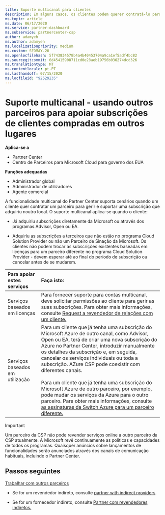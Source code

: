 ```yaml
---
title: Suporte multicanal para clientes
description: Em alguns casos, os clientes podem querer contratá-lo para provisão e apoiar uma subscrição que compraram em outro lugar.
ms.topic: article
ms.date: 06/17/2020
ms.service: partner-dashboard
ms.subservice: partnercenter-csp
author: adamyeh
ms.author: adamyeh
ms.localizationpriority: medium
ms.custom: SEOMAY.20
ms.openlocfilehash: 5f743834578b4a4b40453704a9ca1ef5adf4bc82
ms.sourcegitcommit: 6d45415908711cd0e28aeb19756b036274dcd326
ms.translationtype: MT
ms.contentlocale: pt-PT
ms.lasthandoff: 07/15/2020
ms.locfileid: "92529235"
---
```

# <a name="multi-channel-support---using-other-partners-to-support-customer-subscriptions-purchased-elsewhere"></a>Suporte multicanal - usando outros parceiros para apoiar subscrições de clientes compradas em outros lugares

**Aplica-se a**

- Partner Center
- Centro de Parceiros para Microsoft Cloud para governo dos EUA

**Funções adequadas**

- Administrador global
- Administrador de utilizadores
- Agente comercial

A funcionalidade multicanal do Partner Center suporta cenários quando um cliente quer contratar um parceiro para gerir e suportar uma subscrição que adquiriu noutro local. O suporte multicanal aplica-se quando o cliente:

- Já adquiriu subscrições diretamente da Microsoft ou através dos programas Advisor, Open ou EA.

- Adquiriu as subscrições a terceiros que não estão no programa Cloud Solution Provider ou não um Parceiro de Sinação da Microsoft. Os clientes não podem trocar as subscrições existentes baseadas em licenças para um parceiro diferente no programa Cloud Solution Provider - devem esperar até ao final do período de subscrição ou cancelar antes de se mudarem.

|Para apoiar estes serviços  | Faça isto: |
|:---------|:---------|
|Serviços baseados em licenças    | Para fornecer suporte para contas multicanal, deve solicitar permissões ao cliente para gerir as suas subscrições. Para obter mais informações, consulte [Request a revendedor de relações com um cliente.](request-a-relationship-with-a-customer.md)   |
|Serviços baseados em utilização     |  Para um cliente que já tenha uma subscrição do Microsoft Azure de outro canal, como Advisor, Open ou EA, terá de criar uma nova subscrição do Azure no Partner Center, introduzir manualmente os detalhes da subscrição e, em seguida, cancelar os serviços individuais ou toda a subscrição. AZure CSP pode coexistir com diferentes canais.<br/><br/> Para um cliente que já tenha uma subscrição do Microsoft Azure de outro parceiro, por exemplo, pode mudar os serviços da Azure para o outro parceiro.  Para obter mais informações, consulte [as assinaturas da Switch Azure para um parceiro diferente.](switch-azure-subscriptions-to-a-different-partner.md) |

> [!IMPORTANT]  
> Um parceiro da CSP não pode revender serviços online a outro parceiro da CSP atualmente. A Microsoft revê continuamente as políticas e capacidades de todos os programas. Quaisquer anúncios sobre lançamentos de funcionalidades serão anunciados através dos canais de comunicação habituais, incluindo o Partner Center.

## <a name="next-steps"></a>Passos seguintes

[Trabalhar com outros parceiros](work-with-other-partners.md)

- Se for um revendedor indireto, consulte [partner with indirect providers](indirect-reseller-tasks-in-partner-center.md).

- Se for um fornecedor indireto, consulte [Partner com revendedores indiretos.](indirect-provider-tasks-in-partner-center.md)
